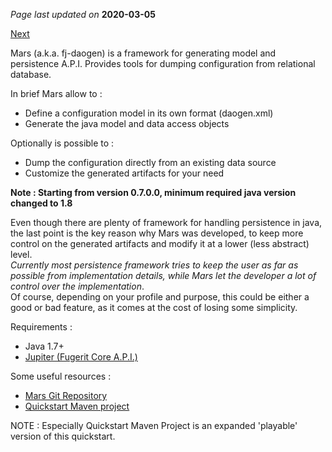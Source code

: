 *Page last updated on* **2020-03-05**

[Next](qs_install.html)

Mars (a.k.a. fj-daogen) is a framework for generating model and persistence A.P.I. Provides tools for dumping configuration from relational database.  

In brief Mars allow to  :
- Define a configuration model in its own format (daogen.xml)
- Generate the java model and data access objects

Optionally is possible to : 
- Dump the configuration directly from an existing data source
- Customize the generated artifacts for your need

**Note : Starting from version 0.7.0.0, minimum required java version changed to 1.8**

Even though there are plenty of framework for handling persistence in java, 
the last point is the key reason why Mars was developed, to keep more control 
on the generated artifacts and modify it at a lower (less abstract) level.  
*Currently most persistence framework tries to keep the user as far as  possible from implementation details, while Mars let the developer  a lot of control over the implementation*.  
Of course, depending on your profile and purpose, this could be either a good or bad feature, as it comes at the cost of losing some simplicity. 

Requirements : 
* Java 1.7+
* [Jupiter (Fugerit Core A.P.I.)](https://www.fugerit.org/perm/jupiter)

Some useful resources : 
* [Mars Git Repository](https://github.com/fugerit-org/fj-daogen)
* [Quickstart Maven project](https://github.com/fugerit-org/fj-daogen-quickstart)

NOTE : Especially Quickstart Maven Project is an expanded 'playable' version of this quickstart.
